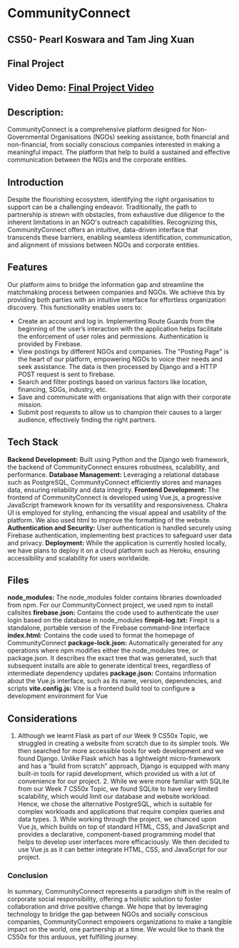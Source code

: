 # CommunityConnect
## CS50- Pearl Koswara and Tam Jing Xuan
## Final Project
## Video Demo:  [Final Project Video](https://drive.google.com/file/d/1B6ebUoVoswQs4NP0_K8WbDipJdrb_DTk/view?usp=sharing)
## Description: 
CommunityConnect is a comprehensive platform designed for Non-Governmental Organisations (NGOs) seeking assistance, both financial and non-financial, from socially conscious companies interested in making a meaningful impact. The platform that help to build a sustained and effective communication between the NG)s and the corporate entities.
## Introduction
Despite the flourishing ecosystem, identifying the right organisation to support can be a challenging endeavor. Traditionally, the path to partnership is
strewn with obstacles, from exhaustive due diligence to the inherent limitations in an NGO's outreach capabilities. Recognizing this, CommunityConnect offers an intuitive,
data-driven interface that transcends these barriers, enabling seamless identification, communication, and alignment of missions between NGOs and corporate entities.
## Features
Our platform aims to bridge the information gap and streamline the matchmaking process between companies and NGOs. We achieve this by providing both parties 
with an intuitive interface for effortless organization discovery. This functionality enables users to: 
- Create an account and log in. Implementing Route Guards from the 
beginning of the user’s interaction with the application helps facilitate the enforcement of user roles and permissions. Authentication is provided by Firebase.
- View postings by different NGOs and companies. The "Posting Page" is the heart of our platform, empowering NGOs to voice their needs and seek assistance. The data is then processed by Django and a HTTP POST request is sent to firebase.
- Search and filter postings based on various factors like location, financing, SDGs, industry, etc.
- Save and communicate with organisations that align with their corporate mission.
- Submit post requests to allow us to champion their causes to a larger audience, effectively finding the right partners.
## Tech Stack
**Backend Development:** Built using Python and the Django web framework, the backend of CommunityConnect ensures robustness, scalability, and performance.
**Database Management:** Leveraging a relational database such as PostgreSQL, CommunityConnect efficiently stores and manages data, ensuring reliability and data integrity.
**Frontend Development:** The frontend of CommunityConnect is developed using Vue.js, a progressive JavaScript framework known for its versatility and responsiveness. Chakra
UI is employed for styling, enhancing the visual appeal and usability of the platform. We also used html to improve the formatting of the website.
**Authentication and Security:** User authentication is handled securely using Firebase authentication, implementing best practices to safeguard user data and privacy.
**Deployment:** While the application is currently hosted locally, we have plans to deploy it on a cloud platform such as Heroku, ensuring accessibility and scalability for
users worldwide.
## Files
**node_modules:** The node_modules folder contains libraries downloaded from npm. For our CommunityConnect project, we used npm to install callsites
**firebase.json:** Contains the code used to authenticate the user login based on the database in node_modules
**firepit-log.txt:** Firepit is a standalone, portable version of the Firebase command-line interface
**index.html:** Contains the code used to format the homepage of CommunityConnect
**package-lock.json:** Automatically generated for any operations where npm modifies either the node_modules tree, or package.json. It describes the exact tree that was
generated, such that subsequent installs are able to generate identical trees, regardless of intermediate dependency updates
**package.json:** Contains information about the Vue.js interface, such as its name, version, dependencies, and scripts
**vite.config.js:** Vite is a frontend build tool to configure a development environment for Vue
## Considerations
1. Although we learnt Flask as part of our Week 9 CS50x Topic, we struggled in creating a website from scratch due to its simpler tools. We then searched
for more accessible tools for web development and we found Django. Unlike Flask which has a lightweight micro-framework and has a “build from scratch” approach, Django is
equipped with many built-in tools for rapid development, which provided us with a lot of convenience for our project. 2. While we were more familiar with SQLite from our
Week 7 CS50x Topic, we found SQLite to have very limited scalability, which would limit our database and website workload. Hence, we chose the alternative PostgreSQL, which
is suitable for complex workloads and applications that require complex queries and data types. 3. While working through the project, we chanced upon Vue.js, which builds on
top of standard HTML, CSS, and JavaScript and provides a declarative, component-based programming model that helps to develop user interfaces more efficaciously. We then
decided to use Vue.js as it can better integrate HTML, CSS, and JavaScript for our project.
### Conclusion
In summary, CommunityConnect represents a paradigm shift in the realm of
corporate social responsibility, offering a holistic solution to foster collaboration and drive positive change. We hope that by leveraging technology to bridge the gap
between NGOs and socially conscious companies, CommunityConnect empowers organizations to make a tangible impact on the world, one partnership at a time. We would like to
thank the CS50x for this arduous, yet fulfilling journey. 
